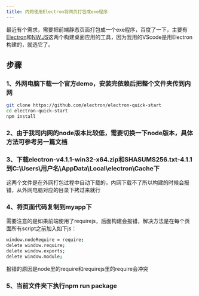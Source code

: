 ```yaml
---
title: 内网使用Electron将网页打包成exe程序
---
```

最近有个需求，需要把前端静态页面打包成一个exe程序，百度了一下，主要有[Electron](https://electronjs.org/)和[NW.JS](https://nwjs.org.cn/)这两个构建桌面应用的工具，因为我用的VScode是用Electron构建的，就选它了。

## 步骤

### 1、外网电脑下载一个官方demo，安装完依赖后把整个文件夹传到内网

``` bash
git clone https://github.com/electron/electron-quick-start
cd electron-quick-start
npm install
```

### 2、由于我司内网的node版本比较低，需要切换一下node版本，具体方法可参考另一篇文档

### 3、下载electron-v4.1.1-win32-x64.zip和SHASUMS256.txt-4.1.1到C:\Users\用户名\AppData\Local\electron\Cache下

这两个文件是在外网打包过程中自动下载的，内网下载不了所以构建的时候会报错，从外网电脑对应的目录下拷过来就行

### 4、将页面代码复制到myapp下

需要注意的是如果前端使用了requirejs，后面构建会报错，解决方法是在每个页面所有script之前加入如下js：
``` bash
window.nodeRequire = require;
delete window.require;
delete window.exports;
delete window.module;
```
报错的原因是node里的require和requirejs里的require会冲突

### 5、当前文件夹下执行npm run package

